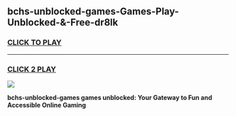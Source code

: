 
## bchs-unblocked-games-Games-Play-Unblocked-&-Free-dr8lk
<h3>
<a href="https://premium76.site?title=bchs-unblocked-games&ref=24A">CLICK TO PLAY</a></h3>
<hr>

<h3>
<a href="https://premium76.site?title=bchs-unblocked-games&ref=24A">CLICK 2 PLAY</a>
  
</h3>

<a href="https://premium76.site?title=bchs-unblocked-games&ref=24A"><img src="https://clearcache.store/games.png"></a>


**bchs-unblocked-games games unblocked: Your Gateway to Fun and Accessible Online Gaming**
